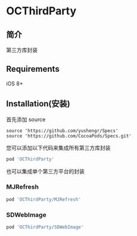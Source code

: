 # OCThirdParty

## 简介

第三方库封装

## Requirements

iOS 8+

## Installation(安装)

首先添加 source

```
source 'https://github.com/yushengr/Specs'
source 'https://github.com/CocoaPods/Specs.git'
```

您可以添加以下代码来集成所有第三方库封装

```ruby
pod 'OCThirdParty'
```

也可以集成单个第三方平台的封装

### MJRefresh

```ruby
pod 'OCThirdParty/MJRefresh'
```

### SDWebImage

```ruby
pod 'OCThirdParty/SDWebImage'
```

